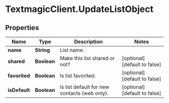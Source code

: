 # TextmagicClient.UpdateListObject

## Properties
Name | Type | Description | Notes
------------ | ------------- | ------------- | -------------
**name** | **String** | List name. | 
**shared** | **Boolean** | Make this list shared or not? | [optional] [default to false]
**favorited** | **Boolean** | Is list favorited. | [optional] [default to false]
**isDefault** | **Boolean** | Is list default for new contacts (web only). | [optional] [default to false]



